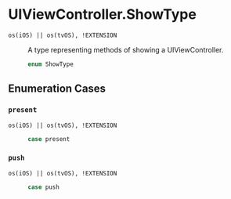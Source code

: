 # UIViewController.ShowType

<dl>
<dt><code>os(iOS) || os(tvOS), !EXTENSION</code></dt>
<dd>

A type representing methods of showing a UIViewController.

``` swift
enum ShowType
```

</dd>
</dl>

## Enumeration Cases

### `present`

<dl>
<dt><code>os(iOS) || os(tvOS), !EXTENSION</code></dt>
<dd>

``` swift
case present
```

</dd>
</dl>

### `push`

<dl>
<dt><code>os(iOS) || os(tvOS), !EXTENSION</code></dt>
<dd>

``` swift
case push
```

</dd>
</dl>
